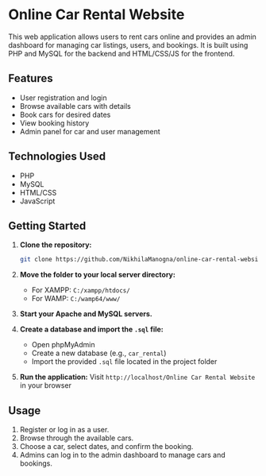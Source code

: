 # Online Car Rental Website

This web application allows users to rent cars online and provides an admin dashboard for managing car listings, users, and bookings. It is built using PHP and MySQL for the backend and HTML/CSS/JS for the frontend.

## Features

- User registration and login
- Browse available cars with details
- Book cars for desired dates
- View booking history
- Admin panel for car and user management

## Technologies Used

- PHP
- MySQL
- HTML/CSS
- JavaScript

## Getting Started

1. **Clone the repository:**
   ```bash
   git clone https://github.com/NikhilaManogna/online-car-rental-website.git
   ```

2. **Move the folder to your local server directory:**
   - For XAMPP: `C:/xampp/htdocs/`
   - For WAMP: `C:/wamp64/www/`

3. **Start your Apache and MySQL servers.**

4. **Create a database and import the `.sql` file:**
   - Open phpMyAdmin
   - Create a new database (e.g., `car_rental`)
   - Import the provided `.sql` file located in the project folder

5. **Run the application:**
   Visit `http://localhost/Online Car Rental Website` in your browser

## Usage

1. Register or log in as a user.
2. Browse through the available cars.
3. Choose a car, select dates, and confirm the booking.
4. Admins can log in to the admin dashboard to manage cars and bookings.
